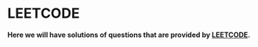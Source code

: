# LEETCODE

**Here we will have solutions of questions that are provided by [LEETCODE](https://leetcode.com/).**
